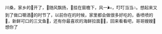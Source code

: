 川桑，家乡的🌸开了，🎏随风飘扬，🎐挂在窗檐下，风一🌬，叮叮当当🎶。想起来又到了做口嚼酒🍶的时节了，以前你在的时候，家里都会做很多好吃的，香喷喷的🍙，新鲜可口的三文鱼🍣，还有你最喜欢的海鲜拉面🍥🍜，回来看看吧，哥哥嫂嫂🎎想你了
